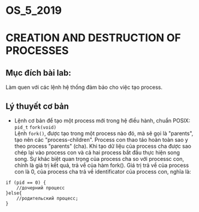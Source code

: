 # OS_5_2019
# CREATION AND DESTRUCTION OF PROCESSES   
## Mục đích bài lab:   
Làm quen với các lệnh hệ thống đảm bảo cho việc tạo process.   
## Lý thuyết cơ bản   
* Lệnh cơ bản để tạo một process mới trong hệ điều hành, chuẩn POSIX:   
````pid_t````     ````fork(void)````     
  Lệnh ````fork()````, được tạo trong một process nào đó, mà sẽ gọi là "parents", tạo nên các "process-children". Process con thao táo hoàn toàn sao y theo process "parents" (cha). Khi tạo dữ liệu của process cha được sao chép lại vào process con và cả hai process bắt đầu thực hiện song song. Sự khác biệt quan trọng của process cha so với processc con, chính là giá trị kết quả, trả về của hàm fork(). Giá trị trả về của process con là 0, của process cha trả về identificator của process con, nghĩa là:
  
````pid_t	pid	=	fork();
if (pid == 0) {
	//дочерний процесс
}else{
	//родительский процесс;
}
````

